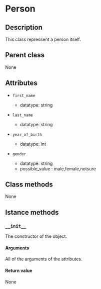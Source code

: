 # Person

## Description
This class repressent a person itself.

## Parent class
None

## Attributes
* ```first_name```
    * datatype: string

* ```last_name```
    * datatype: string

* ```year_of_birth```
    * datatype: int

* ```gender```
    * datatype: string
    * possible_value : male,female,notsure



## Class methods
None

## Istance methods

### ```__init__```
The constructor of the object.

#### Arguments

All of the arguments of the attributes.

#### Return value
None
